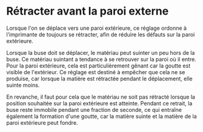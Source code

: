 Rétracter avant la paroi externe
===

Lorsque l'on se déplace vers une paroi extérieure, ce réglage ordonne à l'imprimante de toujours se rétracter, afin de réduire les défauts sur la paroi extérieure.

Lorsque la buse doit se déplacer, le matériau peut suinter un peu hors de la buse. Ce matériau suintant a tendance à se retrouver sur la paroi où il entre. Pour la paroi extérieure, cela est particulièrement gênant car la goutte est visible de l'extérieur. Ce réglage est destiné à empêcher que cela ne se produise, car lorsque la matière est rétractée pendant le déplacement, elle suinte moins.

En revanche, il faut pour cela que le matériau ne soit pas rétracté lorsque la position souhaitée sur la paroi extérieure est atteinte. Pendant ce retrait, la buse reste immobile pendant une fraction de seconde, ce qui entraîne également la formation d'une goutte, car la matière suinte et la matière de la paroi extérieure peut fondre.

